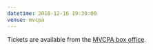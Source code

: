 ```yaml
---
datetime: 2018-12-16 19:30:00
venue: mvcpa
---
```


Tickets are available from the
<a href="https://tickets.mvcpa.com/eventperformances.asp?evt=324" target="_blank">MVCPA box office</a>.
